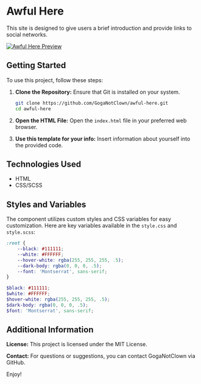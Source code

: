 # Awful Here

This site is designed to give users a brief introduction and provide links to social networks.

[![Awful Here Preview](https://i.postimg.cc/bNTfQsKk/image.png)](https://postimg.cc/WhhyVbp1)

## Getting Started

To use this project, follow these steps:

1. **Clone the Repository:**
   Ensure that Git is installed on your system.
   ```bash
   git clone https://github.com/GogaNotClown/awful-here.git
   cd awful-here
   ```

2. **Open the HTML File:**
   Open the `index.html` file in your preferred web browser.

3. **Use this template for your info:**
   Insert information about yourself into the provided code.

## Technologies Used

- HTML
- CSS/SCSS

## Styles and Variables

The component utilizes custom styles and CSS variables for easy customization. Here are key variables available in
the `style.css` and `style.scss`:

```css
:root {
    --black: #111111;
    --white: #FFFFFF;
    --hover-white: rgba(255, 255, 255, .5);
    --dark-body: rgba(0, 0, 0, .5);
    --font: 'Montserrat', sans-serif;
}
```

```scss
$black: #111111;
$white: #FFFFFF;
$hover-white: rgba(255, 255, 255, .5);
$dark-body: rgba(0, 0, 0, .5);
$font: 'Montserrat', sans-serif;
```

## Additional Information

**License:**
This project is licensed under the MIT License.

**Contact:**
For questions or suggestions, you can contact GogaNotClown via GitHub.

Enjoy!
